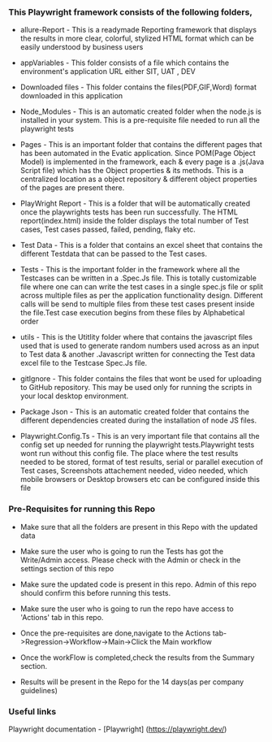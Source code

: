 ### This Playwright framework consists of the following folders,

* allure-Report - This is a readymade Reporting framework that displays the results in more clear, colorful, stylized HTML format which can be easily understood by business users

* appVariables - This folder consists of a file which contains the environment's application URL either SIT, UAT , DEV

* Downloaded files - This folder contains the files(PDF,GIF,Word) format downloaded in this application

* Node_Modules - This is an automatic created folder when the node.js is installed in your system. This is a pre-requisite file needed to run all the playwright tests

* Pages - This is an important folder that contains the different pages that has been automated in the Evatic application. Since POM(Page Object Model) is implemented in the framework, each & every page is a .js(Java Script file) which has the Object properties & its methods. This is a centralized location as a object repository & different object properties of the pages are present there.

* PlayWright Report - This is a folder that will be automatically created once the playwrights tests has been run successfully. The HTML report(index.html) inside the folder displays the total number of Test cases, Test cases passed, failed, pending, flaky etc.

* Test Data - This is a folder that contains an excel sheet that contains the different Testdata that can be passed to the Test cases. 

* Tests - This is the important folder in the framework where all the Testcases can be written in a .Spec.Js file. This is totally customizable file where one can can write the test cases in a single spec.js file or split across multiple files as per the application functionality design. Different calls will be send to multiple files from these test cases present inside the file.Test case execution begins from these files by Alphabetical order

* utils  - This is the Utitlity folder where that contains the javascript files used that is used to generate random numbers used across as an input to Test data & another .Javascript written for connecting the Test data excel file to the Testcase Spec.Js file.

* gitIgnore - This folder contains the files that wont be used for uploading to GitHub repository. This may be used only for running the scripts in your local desktop environment.

* Package Json - This is an automatic created folder that contains the different dependencies created during the installation of node JS files.

* Playwright.Config.Ts - This is an very important file that contains all the config set up needed for running the playwright tests.Playwright tests wont run without this config file. The place where the test results needed to be stored, format of test results, serial or parallel execution of Test cases, Screenshots attachement needed, video needed, which mobile browsers or Desktop browsers etc can be configured inside this file

### Pre-Requisites for running this Repo
* Make sure that all the folders are present in this Repo with the updated data

* Make sure the user who is going to run the Tests has got the Write/Admin access. Please check with the Admin or check in the settings section of this repo

* Make sure the updated code is present in this repo. Admin of this repo should confirm this before running this tests.

* Make sure the user who is going to run the repo have access to 'Actions' tab in this repo.

* Once the pre-requisites are done,navigate to the Actions tab->Regression->Workflow->Main->Click the Main workflow

* Once the workFlow is completed,check the results from the Summary section.

* Results will be present in the Repo for the 14 days(as per company guidelines)

### Useful links
Playwright documentation - [Playwright] (https://playwright.dev/)
